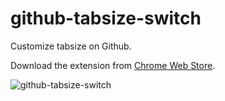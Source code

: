 # github-tabsize-switch

Customize tabsize on Github.

Download the extension from [Chrome Web Store](https://chrome.google.com/webstore/detail/mmlfimabppjddbmemjegaojhcibkjmjn).

![github-tabsize-switch](https://cloud.githubusercontent.com/assets/1270145/17079454/6b518168-5143-11e6-8b5d-4d0e8e609ff1.gif)

